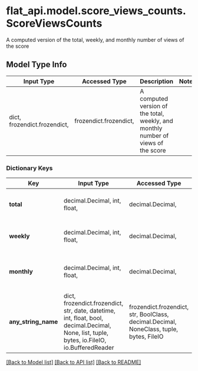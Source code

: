 # flat_api.model.score_views_counts.ScoreViewsCounts

A computed version of the total, weekly, and monthly number of views of the score 

## Model Type Info
Input Type | Accessed Type | Description | Notes
------------ | ------------- | ------------- | -------------
dict, frozendict.frozendict,  | frozendict.frozendict,  | A computed version of the total, weekly, and monthly number of views of the score  | 

### Dictionary Keys
Key | Input Type | Accessed Type | Description | Notes
------------ | ------------- | ------------- | ------------- | -------------
**total** | decimal.Decimal, int, float,  | decimal.Decimal,  | The total number of views of the score | [optional] 
**weekly** | decimal.Decimal, int, float,  | decimal.Decimal,  | The weekly number of views of the score | [optional] 
**monthly** | decimal.Decimal, int, float,  | decimal.Decimal,  | The monthly number of views of the score | [optional] 
**any_string_name** | dict, frozendict.frozendict, str, date, datetime, int, float, bool, decimal.Decimal, None, list, tuple, bytes, io.FileIO, io.BufferedReader | frozendict.frozendict, str, BoolClass, decimal.Decimal, NoneClass, tuple, bytes, FileIO | any string name can be used but the value must be the correct type | [optional]

[[Back to Model list]](../../README.md#documentation-for-models) [[Back to API list]](../../README.md#documentation-for-api-endpoints) [[Back to README]](../../README.md)

